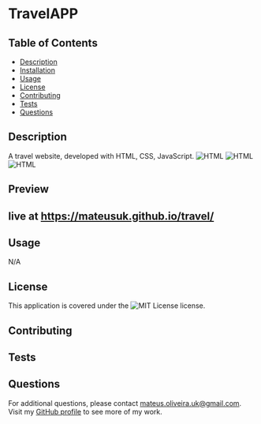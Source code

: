 # TravelAPP

  ## Table of Contents
  
  - [Description](#description)
  - [Installation](#installation)
  - [Usage](#usage)
  - [License](#license)
  - [Contributing](#contributing)
  - [Tests](#tests)
  - [Questions](#questions)

  ## Description
  
  A travel website, developed with HTML, CSS, JavaScript.
  ![HTML](https://img.shields.io/badge/HTML-orange)
  ![HTML](https://img.shields.io/badge/CSS-blue)
  ![HTML](https://img.shields.io/badge/JAVASCRIPT-yellow)
  
  

  ## Preview

  ## live at https://mateusuk.github.io/travel/

  ## Usage

  N/A

  ## License

  This application is covered under the ![MIT License](https://img.shields.io/badge/License-MIT-green.svg) license.

  ## Contributing

  

  ## Tests

  

  ## Questions

  For additional questions, please contact mateus.oliveira.uk@gmail.com. Visit my [GitHub profile](https://github.com/Mateusuk) to see more of my work.
  
  
